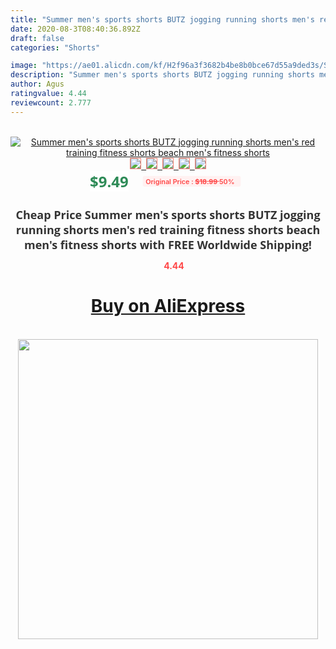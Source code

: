 ```yaml
---
title: "Summer men's sports shorts BUTZ jogging running shorts men's red training fitness shorts beach men's fitness shorts"
date: 2020-08-3T08:40:36.892Z
draft: false
categories: "Shorts"

image: "https://ae01.alicdn.com/kf/H2f96a3f3682b4be8b0bce67d55a9ded3s/Summer-men-s-sports-shorts-BUTZ-jogging-running-shorts-men-s-red-training-fitness-shorts-beach.jpg"
description: "Summer men's sports shorts BUTZ jogging running shorts men's red training fitness shorts beach men's fitness shorts"
author: Agus
ratingvalue: 4.44
reviewcount: 2.777
---
```

<br>
<div style="text-align: center;">
<a href="https://s.click.aliexpress.com/e/_9w8aHJ" target="_blank" rel="nofollow noopener noreferrer"><img alt="Summer men's sports shorts BUTZ jogging running shorts men's red training fitness shorts beach men's fitness shorts" class="magnifier-image" src="https://ae01.alicdn.com/kf/H2f96a3f3682b4be8b0bce67d55a9ded3s/Summer-men-s-sports-shorts-BUTZ-jogging-running-shorts-men-s-red-training-fitness-shorts-beach.jpg_640x640.jpg">
<br>
<img style="border:1px solid salmon" src="https://ae01.alicdn.com/kf/H2f96a3f3682b4be8b0bce67d55a9ded3s/Summer-men-s-sports-shorts-BUTZ-jogging-running-shorts-men-s-red-training-fitness-shorts-beach.jpg_120x120.jpg">&nbsp;&nbsp;<img style="border:1px solid salmon" src="https://ae01.alicdn.com/kf/H76ca03390e68405d9cc48e69fe3a956eL/Summer-men-s-sports-shorts-BUTZ-jogging-running-shorts-men-s-red-training-fitness-shorts-beach.jpg_120x120.jpg">&nbsp;&nbsp;<img style="border:1px solid salmon" src="https://ae01.alicdn.com/kf/H0d2656c5b7e44807853e679904e53c6a8/Summer-men-s-sports-shorts-BUTZ-jogging-running-shorts-men-s-red-training-fitness-shorts-beach.jpg_120x120.jpg">&nbsp;&nbsp;<img style="border:1px solid salmon" src="https://ae01.alicdn.com/kf/He2ab7af0c6a141fab1d1252eb72acb7dX/Summer-men-s-sports-shorts-BUTZ-jogging-running-shorts-men-s-red-training-fitness-shorts-beach.jpg_120x120.jpg">&nbsp;&nbsp;<img style="border:1px solid salmon" src="https://ae01.alicdn.com/kf/Hfcf0599f50094fdf88b6b103f9a6a7dbR/Summer-men-s-sports-shorts-BUTZ-jogging-running-shorts-men-s-red-training-fitness-shorts-beach.jpg_120x120.jpg"></a></div><br0>
<div style="text-align: center;"><span style="background-color: white; border: 0px; box-sizing: border-box; color: seagreen; display: inline-block; font-family: &quot;open sans&quot; , &quot;arial&quot; , &quot;helvetica&quot; , sans-serif , &quot;heiti&quot;; font-size: 24px; font-stretch: inherit; font-weight: 700; line-height: inherit; margin: 0px 10px 0px 0px; padding: 0px; vertical-align: middle;">$9.49 </span>
<span style="background: rgb(255 , 241 , 241); border-radius: 3px; border: 0px; box-sizing: border-box; color: #ff4747; display: inline-block; font-family: inherit; font-size: 12px; font-stretch: inherit; font-style: inherit; font-variant: inherit; font-weight: 600; line-height: inherit; margin: 0px; padding: 2px 5px; transform: scale(0.9); vertical-align: middle;">Original Price : <b style="text-decoration: line-through;">$18.99 </b> 50%&nbsp;&nbsp;</span></div>
<h1 style="color: #333333; display: inline-block; font-family: &quot;open sans&quot; , &quot;arial&quot; , &quot;helvetica&quot; , sans-serif , &quot;heiti&quot;; font-size: 18px; font-stretch: inherit; font-weight: 700; text-align: center;">Cheap Price Summer men's sports shorts BUTZ jogging running shorts men's red training fitness shorts beach men's fitness shorts with FREE Worldwide Shipping!</h1>
<div style="color: #ff4747; text-align: center;">
<img src="https://4.bp.blogspot.com/-M0ZcTcb-5uY/XleCXlxnR4I/AAAAAAAAAEc/OrjgMkXV1oMQFaCRZj5HQwOCBcu3w1FegCPcBGAYYCw/s1600/star.png" style="height: 15px;">&nbsp;<b>4.44</b></div>
<div class="button_cont" align="center"><a class="buynow_a" href="https://s.click.aliexpress.com/e/_9w8aHJ" target="_blank" rel="nofollow noopener noreferrer"><H1>Buy on AliExpress</H1></a></div><br>
<div class="separator" style="clear: both; text-align: center;">
<img src="https://lh3.googleusercontent.com/-pTy5HemUv9M/XlePHvY0dAI/AAAAAAAAAE4/0nX5iRUoIWY8eMW9Dpxeirr157OZliDIgCLcBGAsYHQ/s1600/badge.gif" width="480">
</div>
